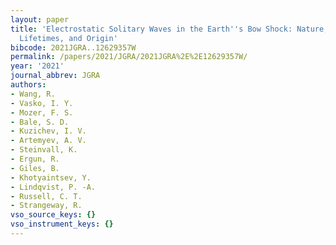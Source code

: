 ```yaml
---
layout: paper
title: 'Electrostatic Solitary Waves in the Earth''s Bow Shock: Nature, Properties,
  Lifetimes, and Origin'
bibcode: 2021JGRA..12629357W
permalink: /papers/2021/JGRA/2021JGRA%2E%2E12629357W/
year: '2021'
journal_abbrev: JGRA
authors:
- Wang, R.
- Vasko, I. Y.
- Mozer, F. S.
- Bale, S. D.
- Kuzichev, I. V.
- Artemyev, A. V.
- Steinvall, K.
- Ergun, R.
- Giles, B.
- Khotyaintsev, Y.
- Lindqvist, P. -A.
- Russell, C. T.
- Strangeway, R.
vso_source_keys: {}
vso_instrument_keys: {}
---
```

